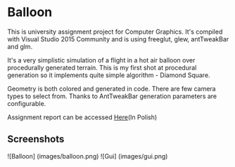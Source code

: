 # Balloon

This is university assignment project for Computer Graphics. It's compiled with Visual Studio 2015 Community and is using freeglut, glew, antTweakBar and glm.

It's a very simplistic simulation of a flight in a hot air balloon over procedurally generated terrain.
This is my first shot at procedural generation so it implements quite simple algorithm - Diamond Square.

Geometry is both colored and generated in code. There are few camera types to select from.
Thanks to AntTweakBar generation parameters are configurable.

Assignment report can be accessed [Here](paper/Dokumentacja.pdf)(In Polish)

## Screenshots

![Balloon] (images/balloon.png)
![Gui]     (images/gui.png)